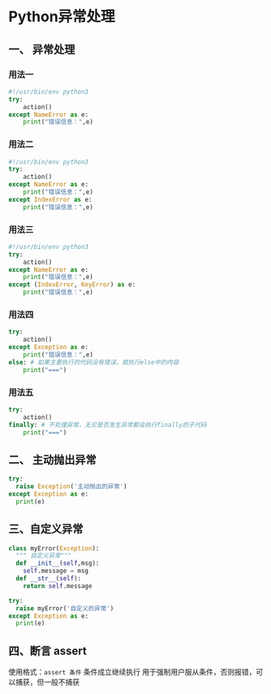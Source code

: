 # Python异常处理

## 一、 异常处理

### 用法一

```python
#!/usr/bin/env python3
try:
    action()
except NameError as e:
    print("错误信息：",e)
```

### 用法二

```python
#!/usr/bin/env python3
try:
    action()
except NameError as e:
    print("错误信息：",e)
except IndexError as e:
    print("错误信息：",e) 
```

### 用法三

```python
#!/usr/bin/env python3
try:
    action()
except NameError as e:
    print("错误信息：",e)
except (IndexError, KeyError) as e:
    print("错误信息：",e) 
```

### 用法四

```python
try:
    action()
except Exception as e:
    print("错误信息：",e)
else: # 如果主要执行的代码没有错误，就执行else中的内容
    print("===")
```

### 用法五

```python
try:
    action()
finally: # 不处理异常，无论是否发生异常都会执行finally的子代码
    print("===")

```

## 二、 主动抛出异常

```python
try:
  raise Exception('主动抛出的异常')
except Exception as e:
  print(e)
```

## 三、自定义异常

```python
class myError(Exception):
  """ 自定义异常"""
  def __init__(self,msg):
    self.message = msg
  def __str__(self):
    return self.message

try:
  raise myError('自定义的异常')
except Exception as e:
  print(e)
```

## 四、断言 assert

  使用格式：`assert 条件`
  条件成立继续执行
  用于强制用户服从条件，否则报错，可以捕获，但一般不捕获